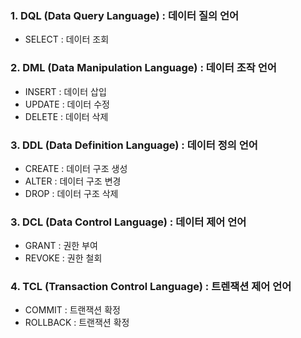 ### 1. DQL (Data Query Language) : 데이터 질의 언어
- SELECT : 데이터 조회
        
### 2. DML (Data Manipulation Language) : 데이터 조작 언어 
- INSERT : 데이터 삽입
- UPDATE : 데이터 수정
- DELETE : 데이터 삭제
### 3. DDL (Data Definition Language) : 데이터 정의 언어
- CREATE : 데이터 구조 생성
- ALTER : 데이터 구조 변경
- DROP : 데이터 구조 삭제
### 3. DCL (Data Control Language) : 데이터 제어 언어
- GRANT : 권한 부여
- REVOKE : 권한 철회
        
        
### 4. TCL (Transaction Control Language) : 트렌잭션 제어 언어
- COMMIT : 트랜잭션 확정
- ROLLBACK : 트랜잭션 확정
